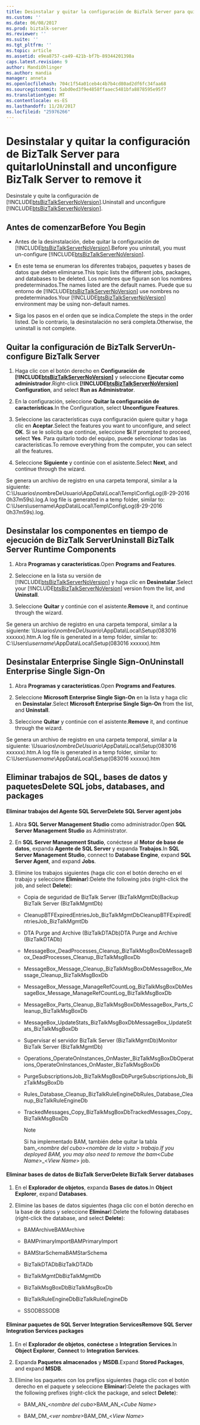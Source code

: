```yaml
---
title: Desinstalar y quitar la configuración de BizTalk Server para quitarlo | Documentos de Microsoft
ms.custom: ''
ms.date: 06/08/2017
ms.prod: biztalk-server
ms.reviewer: ''
ms.suite: ''
ms.tgt_pltfrm: ''
ms.topic: article
ms.assetid: e9ea8757-ca49-421b-bf7b-89344201398a
caps.latest.revision: 9
author: MandiOhlinger
ms.author: mandia
manager: anneta
ms.openlocfilehash: 704c1f54a01ceb4c4b7b4cd80ad2df6fc34faa68
ms.sourcegitcommit: 5abd0ed3f9e4858ffaaec5481bfa8878595e95f7
ms.translationtype: MT
ms.contentlocale: es-ES
ms.lasthandoff: 11/28/2017
ms.locfileid: "25976266"
---
```

# <a name="uninstall-and-unconfigure-biztalk-server-to-remove-it"></a><span data-ttu-id="2094b-102">Desinstalar y quitar la configuración de BizTalk Server para quitarlo</span><span class="sxs-lookup"><span data-stu-id="2094b-102">Uninstall and unconfigure BizTalk Server to remove it</span></span>
<span data-ttu-id="2094b-103">Desinstale y quite la configuración de [!INCLUDE[btsBizTalkServerNoVersion](../includes/btsbiztalkservernoversion-md.md)].</span><span class="sxs-lookup"><span data-stu-id="2094b-103">Uninstall and unconfigure [!INCLUDE[btsBizTalkServerNoVersion](../includes/btsbiztalkservernoversion-md.md)].</span></span> 
  
##  <a name="BKMK_BeforeYouBegin"></a> <span data-ttu-id="2094b-104">Antes de comenzar</span><span class="sxs-lookup"><span data-stu-id="2094b-104">Before You Begin</span></span>  
  
-   <span data-ttu-id="2094b-105">Antes de la desinstalación, debe quitar la configuración de [!INCLUDE[btsBizTalkServerNoVersion](../includes/btsbiztalkservernoversion-md.md)].</span><span class="sxs-lookup"><span data-stu-id="2094b-105">Before you uninstall, you must un-configure [!INCLUDE[btsBizTalkServerNoVersion](../includes/btsbiztalkservernoversion-md.md)].</span></span>  
  
-   <span data-ttu-id="2094b-106">En este tema se enumeran los diferentes trabajos, paquetes y bases de datos que deben eliminarse.</span><span class="sxs-lookup"><span data-stu-id="2094b-106">This topic lists the different jobs, packages, and databases to be deleted.</span></span> <span data-ttu-id="2094b-107">Los nombres que figuran son los nombres predeterminados.</span><span class="sxs-lookup"><span data-stu-id="2094b-107">The names listed are the default names.</span></span> <span data-ttu-id="2094b-108">Puede que su entorno de [!INCLUDE[btsBizTalkServerNoVersion](../includes/btsbiztalkservernoversion-md.md)] use nombres no predeterminados.</span><span class="sxs-lookup"><span data-stu-id="2094b-108">Your [!INCLUDE[btsBizTalkServerNoVersion](../includes/btsbiztalkservernoversion-md.md)] environment may be using non-default names.</span></span>  
  
-   <span data-ttu-id="2094b-109">Siga los pasos en el orden que se indica.</span><span class="sxs-lookup"><span data-stu-id="2094b-109">Complete the steps in the order listed.</span></span> <span data-ttu-id="2094b-110">De lo contrario, la desinstalación no será completa.</span><span class="sxs-lookup"><span data-stu-id="2094b-110">Otherwise, the uninstall is not complete.</span></span>  
  
##  <a name="BKMK_Unconfigure"></a> <span data-ttu-id="2094b-111">Quitar la configuración de BizTalk Server</span><span class="sxs-lookup"><span data-stu-id="2094b-111">Un-configure BizTalk Server</span></span>  
  
1.  <span data-ttu-id="2094b-112">Haga clic con el botón derecho en **Configuración de [!INCLUDE[btsBizTalkServerNoVersion](../includes/btsbiztalkservernoversion-md.md)]** y seleccione **Ejecutar como administrador**.</span><span class="sxs-lookup"><span data-stu-id="2094b-112">Right-click **[!INCLUDE[btsBizTalkServerNoVersion](../includes/btsbiztalkservernoversion-md.md)] Configuration**, and select **Run as Administrator**.</span></span>  
  
2.  <span data-ttu-id="2094b-113">En la configuración, seleccione **Quitar la configuración de características**.</span><span class="sxs-lookup"><span data-stu-id="2094b-113">In the Configuration, select **Unconfigure Features**.</span></span>  
  
3.  <span data-ttu-id="2094b-114">Seleccione las características cuya configuración quiere quitar y haga clic en **Aceptar**.</span><span class="sxs-lookup"><span data-stu-id="2094b-114">Select the features you want to unconfigure, and select **OK**.</span></span> <span data-ttu-id="2094b-115">Si se le solicita que continúe, seleccione **Sí**.</span><span class="sxs-lookup"><span data-stu-id="2094b-115">If prompted to proceed, select **Yes**.</span></span> <span data-ttu-id="2094b-116">Para quitarlo todo del equipo, puede seleccionar todas las características.</span><span class="sxs-lookup"><span data-stu-id="2094b-116">To  remove everything from the computer, you can select all the features.</span></span>  
  
4.  <span data-ttu-id="2094b-117">Seleccione **Siguiente** y continúe con el asistente.</span><span class="sxs-lookup"><span data-stu-id="2094b-117">Select **Next**, and continue through the wizard.</span></span>  
  
 <span data-ttu-id="2094b-118">Se genera un archivo de registro en una carpeta temporal, similar a la siguiente: C:\Usuarios\nombreDeUsuario\AppData\Local\Temp\ConfigLog(8-29-2016 0h37m59s).log.</span><span class="sxs-lookup"><span data-stu-id="2094b-118">A log file is generated in a temp folder, similar to: C:\Users\username\AppData\Local\Temp\ConfigLog(8-29-2016 0h37m59s).log.</span></span>  
  
##  <a name="BKMK_Uninstall"></a> <span data-ttu-id="2094b-119">Desinstalar los componentes en tiempo de ejecución de BizTalk Server</span><span class="sxs-lookup"><span data-stu-id="2094b-119">Uninstall BizTalk Server Runtime Components</span></span>  
  
1.  <span data-ttu-id="2094b-120">Abra **Programas y características**.</span><span class="sxs-lookup"><span data-stu-id="2094b-120">Open **Programs and Features**.</span></span>  
  
2.  <span data-ttu-id="2094b-121">Seleccione en la lista su versión de [!INCLUDE[btsBizTalkServerNoVersion](../includes/btsbiztalkservernoversion-md.md)] y haga clic en **Desinstalar**.</span><span class="sxs-lookup"><span data-stu-id="2094b-121">Select  your [!INCLUDE[btsBizTalkServerNoVersion](../includes/btsbiztalkservernoversion-md.md)] version from the list, and  **Uninstall**.</span></span>  
  
3.  <span data-ttu-id="2094b-122">Seleccione **Quitar** y continúe con el asistente.</span><span class="sxs-lookup"><span data-stu-id="2094b-122">**Remove** it, and continue through the wizard.</span></span>  
  
 <span data-ttu-id="2094b-123">Se genera un archivo de registro en una carpeta temporal, similar a la siguiente: \Usuarios\\*nombreDeUsuario*\AppData\Local\Setup(083016 xxxxxx).htm.</span><span class="sxs-lookup"><span data-stu-id="2094b-123">A log file is generated in a temp folder, similar to: C:\Users\\*username*\AppData\Local\Setup(083016 xxxxxx).htm</span></span>  
  
##  <a name="BKMK_UninstallSSO"></a> <span data-ttu-id="2094b-124">Desinstalar Enterprise Single Sign-On</span><span class="sxs-lookup"><span data-stu-id="2094b-124">Uninstall Enterprise Single Sign-On</span></span>  
  
1.  <span data-ttu-id="2094b-125">Abra **Programas y características**.</span><span class="sxs-lookup"><span data-stu-id="2094b-125">Open **Programs and Features**.</span></span>  
  
2.  <span data-ttu-id="2094b-126">Seleccione **Microsoft Enterprise Single Sign-On** en la lista y haga clic en **Desinstalar**.</span><span class="sxs-lookup"><span data-stu-id="2094b-126">Select **Microsoft Enterprise Single Sign-On** from the list, and **Uninstall**.</span></span>  
  
3.  <span data-ttu-id="2094b-127">Seleccione **Quitar** y continúe con el asistente.</span><span class="sxs-lookup"><span data-stu-id="2094b-127">**Remove** it, and continue through the wizard.</span></span>  
  
 <span data-ttu-id="2094b-128">Se genera un archivo de registro en una carpeta temporal, similar a la siguiente: \Usuarios\\*nombreDeUsuario*\AppData\Local\Setup(083016 xxxxxx).htm.</span><span class="sxs-lookup"><span data-stu-id="2094b-128">A log file is generated in a temp folder, similar to: C:\Users\\*username*\AppData\Local\Setup(083016 xxxxxx).htm</span></span>  
  
##  <a name="BKMK_RemoveRemaining"></a> <span data-ttu-id="2094b-129">Eliminar trabajos de SQL, bases de datos y paquetes</span><span class="sxs-lookup"><span data-stu-id="2094b-129">Delete SQL jobs, databases, and packages</span></span>  
  
#### <a name="delete-sql-server-agent-jobs"></a><span data-ttu-id="2094b-130">Eliminar trabajos del Agente SQL Server</span><span class="sxs-lookup"><span data-stu-id="2094b-130">Delete SQL Server agent jobs</span></span>  
  
1.  <span data-ttu-id="2094b-131">Abra **SQL Server Management Studio** como administrador.</span><span class="sxs-lookup"><span data-stu-id="2094b-131">Open **SQL Server Management Studio** as Administrator.</span></span>  
  
2.  <span data-ttu-id="2094b-132">En **SQL Server Management Studio**, conéctese al **Motor de base de datos**, expanda **Agente de SQL Server** y expanda **Trabajos**.</span><span class="sxs-lookup"><span data-stu-id="2094b-132">In **SQL Server Management Studio**, connect to **Database Engine**, expand **SQL Server Agent**, and expand  **Jobs**.</span></span>  
  
3.  <span data-ttu-id="2094b-133">Elimine los trabajos siguientes (haga clic con el botón derecho en el trabajo y seleccione **Eliminar**):</span><span class="sxs-lookup"><span data-stu-id="2094b-133">Delete the following jobs (right-click the job, and select **Delete**):</span></span>  
  
    -   <span data-ttu-id="2094b-134">Copia de seguridad de BizTalk Server (BizTalkMgmtDb)</span><span class="sxs-lookup"><span data-stu-id="2094b-134">Backup BizTalk Server (BizTalkMgmtDb)</span></span>  
  
    -   <span data-ttu-id="2094b-135">CleanupBTFExpiredEntriesJob_BizTalkMgmtDb</span><span class="sxs-lookup"><span data-stu-id="2094b-135">CleanupBTFExpiredEntriesJob_BizTalkMgmtDb</span></span>  
  
    -   <span data-ttu-id="2094b-136">DTA Purge and Archive (BizTalkDTADb)</span><span class="sxs-lookup"><span data-stu-id="2094b-136">DTA Purge and Archive (BizTalkDTADb)</span></span>  
  
    -   <span data-ttu-id="2094b-137">MessageBox_DeadProcesses_Cleanup_BizTalkMsgBoxDb</span><span class="sxs-lookup"><span data-stu-id="2094b-137">MessageBox_DeadProcesses_Cleanup_BizTalkMsgBoxDb</span></span>  
  
    -   <span data-ttu-id="2094b-138">MessageBox_Message_Cleanup_BizTalkMsgBoxDb</span><span class="sxs-lookup"><span data-stu-id="2094b-138">MessageBox_Message_Cleanup_BizTalkMsgBoxDb</span></span>  
  
    -   <span data-ttu-id="2094b-139">MessageBox_Message_ManageRefCountLog_BizTalkMsgBoxDb</span><span class="sxs-lookup"><span data-stu-id="2094b-139">MessageBox_Message_ManageRefCountLog_BizTalkMsgBoxDb</span></span>  
  
    -   <span data-ttu-id="2094b-140">MessageBox_Parts_Cleanup_BizTalkMsgBoxDb</span><span class="sxs-lookup"><span data-stu-id="2094b-140">MessageBox_Parts_Cleanup_BizTalkMsgBoxDb</span></span>  
  
    -   <span data-ttu-id="2094b-141">MessageBox_UpdateStats_BizTalkMsgBoxDb</span><span class="sxs-lookup"><span data-stu-id="2094b-141">MessageBox_UpdateStats_BizTalkMsgBoxDb</span></span>  
  
    -   <span data-ttu-id="2094b-142">Supervisar el servidor BizTalk Server (BizTalkMgmtDb)</span><span class="sxs-lookup"><span data-stu-id="2094b-142">Monitor BizTalk Server (BizTalkMgmtDb)</span></span>  
  
    -   <span data-ttu-id="2094b-143">Operations_OperateOnInstances_OnMaster_BizTalkMsgBoxDb</span><span class="sxs-lookup"><span data-stu-id="2094b-143">Operations_OperateOnInstances_OnMaster_BizTalkMsgBoxDb</span></span>  
  
    -   <span data-ttu-id="2094b-144">PurgeSubscriptionsJob_BizTalkMsgBoxDb</span><span class="sxs-lookup"><span data-stu-id="2094b-144">PurgeSubscriptionsJob_BizTalkMsgBoxDb</span></span>  
  
    -   <span data-ttu-id="2094b-145">Rules_Database_Cleanup_BizTalkRuleEngineDb</span><span class="sxs-lookup"><span data-stu-id="2094b-145">Rules_Database_Cleanup_BizTalkRuleEngineDb</span></span>  
  
    -   <span data-ttu-id="2094b-146">TrackedMessages_Copy_BizTalkMsgBoxDb</span><span class="sxs-lookup"><span data-stu-id="2094b-146">TrackedMessages_Copy_BizTalkMsgBoxDb</span></span>  
  
        > [!NOTE]
        >  <span data-ttu-id="2094b-147">Si ha implementado BAM, también debe quitar la tabla bam_\<*nombre del cubo*\>_\<*nombre de la vista* \> trabajo.</span><span class="sxs-lookup"><span data-stu-id="2094b-147">If you deployed BAM, you may also need to remove the bam_\<*Cube Name*\>_\<*View Name*\> job.</span></span>  
  
#### <a name="delete-biztalk-server-databases"></a><span data-ttu-id="2094b-148">Eliminar bases de datos de BizTalk Server</span><span class="sxs-lookup"><span data-stu-id="2094b-148">Delete BizTalk Server databases</span></span>  
  
1.  <span data-ttu-id="2094b-149">En el **Explorador de objetos**, expanda **Bases de datos**.</span><span class="sxs-lookup"><span data-stu-id="2094b-149">In **Object Explorer**, expand **Databases**.</span></span>  
  
2.  <span data-ttu-id="2094b-150">Elimine las bases de datos siguientes (haga clic con el botón derecho en la base de datos y seleccione **Eliminar**):</span><span class="sxs-lookup"><span data-stu-id="2094b-150">Delete the following databases (right-click the database, and select **Delete**):</span></span>  
  
    -   <span data-ttu-id="2094b-151">BAMArchive</span><span class="sxs-lookup"><span data-stu-id="2094b-151">BAMArchive</span></span>  
  
    -   <span data-ttu-id="2094b-152">BAMPrimaryImport</span><span class="sxs-lookup"><span data-stu-id="2094b-152">BAMPrimaryImport</span></span>  
  
    -   <span data-ttu-id="2094b-153">BAMStarSchema</span><span class="sxs-lookup"><span data-stu-id="2094b-153">BAMStarSchema</span></span>  
  
    -   <span data-ttu-id="2094b-154">BizTalkDTADb</span><span class="sxs-lookup"><span data-stu-id="2094b-154">BizTalkDTADb</span></span>  
  
    -   <span data-ttu-id="2094b-155">BizTalkMgmtDb</span><span class="sxs-lookup"><span data-stu-id="2094b-155">BizTalkMgmtDb</span></span>  
  
    -   <span data-ttu-id="2094b-156">BizTalkMsgBoxDb</span><span class="sxs-lookup"><span data-stu-id="2094b-156">BizTalkMsgBoxDb</span></span>  
  
    -   <span data-ttu-id="2094b-157">BizTalkRuleEngineDb</span><span class="sxs-lookup"><span data-stu-id="2094b-157">BizTalkRuleEngineDb</span></span>  
  
    -   <span data-ttu-id="2094b-158">SSODB</span><span class="sxs-lookup"><span data-stu-id="2094b-158">SSODB</span></span>  
  
#### <a name="remove-sql-server-integration-services-packages"></a><span data-ttu-id="2094b-159">Eliminar paquetes de SQL Server Integration Services</span><span class="sxs-lookup"><span data-stu-id="2094b-159">Remove SQL Server Integration Services packages</span></span>  
  
1.  <span data-ttu-id="2094b-160">En el **Explorador de objetos**, **conéctese** a **Integration Services**.</span><span class="sxs-lookup"><span data-stu-id="2094b-160">In **Object Explorer**,  **Connect** to **Integration Services**.</span></span>  
  
2.  <span data-ttu-id="2094b-161">Expanda **Paquetes almacenados** y **MSDB**.</span><span class="sxs-lookup"><span data-stu-id="2094b-161">Expand **Stored Packages**, and expand **MSDB**.</span></span>  
  
3.  <span data-ttu-id="2094b-162">Elimine los paquetes con los prefijos siguientes (haga clic con el botón derecho en el paquete y seleccione **Eliminar**):</span><span class="sxs-lookup"><span data-stu-id="2094b-162">Delete the packages with the following prefixes (right-click the package, and select **Delete**):</span></span>  
  
    -   <span data-ttu-id="2094b-163">BAM_AN_\<*nombre del cubo*\></span><span class="sxs-lookup"><span data-stu-id="2094b-163">BAM_AN_\<*Cube Name*\></span></span>  
  
    -   <span data-ttu-id="2094b-164">BAM_DM_\<*ver nombre*\></span><span class="sxs-lookup"><span data-stu-id="2094b-164">BAM_DM_\<*View Name*\></span></span>  
  
